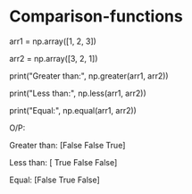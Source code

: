 # Comparison-functions
arr1 = np.array([1, 2, 3])

arr2 = np.array([3, 2, 1])

print("Greater than:", np.greater(arr1, arr2))

print("Less than:", np.less(arr1, arr2)) 

print("Equal:", np.equal(arr1, arr2))

O/P:

Greater than: [False False True]

Less than: [ True False False]

Equal: [False True False]
